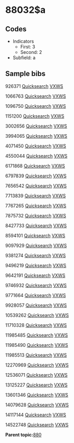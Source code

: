 # 88032$a

## Codes

-   Indicators
    -   First: 3
    -   Second: 2
-   Subfield: a

## Sample bibs

926371 [Quicksearch](https://search.library.yale.edu/catalog/926371) [VXWS](http://prodorbis.library.yale.edu:7014/vxws/GetHoldingsService?bibId=926371)

1066763 [Quicksearch](https://search.library.yale.edu/catalog/1066763) [VXWS](http://prodorbis.library.yale.edu:7014/vxws/GetHoldingsService?bibId=1066763)

1096750 [Quicksearch](https://search.library.yale.edu/catalog/1096750) [VXWS](http://prodorbis.library.yale.edu:7014/vxws/GetHoldingsService?bibId=1096750)

1151200 [Quicksearch](https://search.library.yale.edu/catalog/1151200) [VXWS](http://prodorbis.library.yale.edu:7014/vxws/GetHoldingsService?bibId=1151200)

3002656 [Quicksearch](https://search.library.yale.edu/catalog/3002656) [VXWS](http://prodorbis.library.yale.edu:7014/vxws/GetHoldingsService?bibId=3002656)

3994065 [Quicksearch](https://search.library.yale.edu/catalog/3994065) [VXWS](http://prodorbis.library.yale.edu:7014/vxws/GetHoldingsService?bibId=3994065)

4071450 [Quicksearch](https://search.library.yale.edu/catalog/4071450) [VXWS](http://prodorbis.library.yale.edu:7014/vxws/GetHoldingsService?bibId=4071450)

4550044 [Quicksearch](https://search.library.yale.edu/catalog/4550044) [VXWS](http://prodorbis.library.yale.edu:7014/vxws/GetHoldingsService?bibId=4550044)

6171868 [Quicksearch](https://search.library.yale.edu/catalog/6171868) [VXWS](http://prodorbis.library.yale.edu:7014/vxws/GetHoldingsService?bibId=6171868)

6797839 [Quicksearch](https://search.library.yale.edu/catalog/6797839) [VXWS](http://prodorbis.library.yale.edu:7014/vxws/GetHoldingsService?bibId=6797839)

7656542 [Quicksearch](https://search.library.yale.edu/catalog/7656542) [VXWS](http://prodorbis.library.yale.edu:7014/vxws/GetHoldingsService?bibId=7656542)

7713839 [Quicksearch](https://search.library.yale.edu/catalog/7713839) [VXWS](http://prodorbis.library.yale.edu:7014/vxws/GetHoldingsService?bibId=7713839)

7767265 [Quicksearch](https://search.library.yale.edu/catalog/7767265) [VXWS](http://prodorbis.library.yale.edu:7014/vxws/GetHoldingsService?bibId=7767265)

7875732 [Quicksearch](https://search.library.yale.edu/catalog/7875732) [VXWS](http://prodorbis.library.yale.edu:7014/vxws/GetHoldingsService?bibId=7875732)

8427733 [Quicksearch](https://search.library.yale.edu/catalog/8427733) [VXWS](http://prodorbis.library.yale.edu:7014/vxws/GetHoldingsService?bibId=8427733)

8594101 [Quicksearch](https://search.library.yale.edu/catalog/8594101) [VXWS](http://prodorbis.library.yale.edu:7014/vxws/GetHoldingsService?bibId=8594101)

9097929 [Quicksearch](https://search.library.yale.edu/catalog/9097929) [VXWS](http://prodorbis.library.yale.edu:7014/vxws/GetHoldingsService?bibId=9097929)

9381274 [Quicksearch](https://search.library.yale.edu/catalog/9381274) [VXWS](http://prodorbis.library.yale.edu:7014/vxws/GetHoldingsService?bibId=9381274)

9496219 [Quicksearch](https://search.library.yale.edu/catalog/9496219) [VXWS](http://prodorbis.library.yale.edu:7014/vxws/GetHoldingsService?bibId=9496219)

9642191 [Quicksearch](https://search.library.yale.edu/catalog/9642191) [VXWS](http://prodorbis.library.yale.edu:7014/vxws/GetHoldingsService?bibId=9642191)

9746932 [Quicksearch](https://search.library.yale.edu/catalog/9746932) [VXWS](http://prodorbis.library.yale.edu:7014/vxws/GetHoldingsService?bibId=9746932)

9771664 [Quicksearch](https://search.library.yale.edu/catalog/9771664) [VXWS](http://prodorbis.library.yale.edu:7014/vxws/GetHoldingsService?bibId=9771664)

9928057 [Quicksearch](https://search.library.yale.edu/catalog/9928057) [VXWS](http://prodorbis.library.yale.edu:7014/vxws/GetHoldingsService?bibId=9928057)

10539262 [Quicksearch](https://search.library.yale.edu/catalog/10539262) [VXWS](http://prodorbis.library.yale.edu:7014/vxws/GetHoldingsService?bibId=10539262)

11710328 [Quicksearch](https://search.library.yale.edu/catalog/11710328) [VXWS](http://prodorbis.library.yale.edu:7014/vxws/GetHoldingsService?bibId=11710328)

11985485 [Quicksearch](https://search.library.yale.edu/catalog/11985485) [VXWS](http://prodorbis.library.yale.edu:7014/vxws/GetHoldingsService?bibId=11985485)

11985490 [Quicksearch](https://search.library.yale.edu/catalog/11985490) [VXWS](http://prodorbis.library.yale.edu:7014/vxws/GetHoldingsService?bibId=11985490)

11985513 [Quicksearch](https://search.library.yale.edu/catalog/11985513) [VXWS](http://prodorbis.library.yale.edu:7014/vxws/GetHoldingsService?bibId=11985513)

12270969 [Quicksearch](https://search.library.yale.edu/catalog/12270969) [VXWS](http://prodorbis.library.yale.edu:7014/vxws/GetHoldingsService?bibId=12270969)

12536071 [Quicksearch](https://search.library.yale.edu/catalog/12536071) [VXWS](http://prodorbis.library.yale.edu:7014/vxws/GetHoldingsService?bibId=12536071)

13125227 [Quicksearch](https://search.library.yale.edu/catalog/13125227) [VXWS](http://prodorbis.library.yale.edu:7014/vxws/GetHoldingsService?bibId=13125227)

13601346 [Quicksearch](https://search.library.yale.edu/catalog/13601346) [VXWS](http://prodorbis.library.yale.edu:7014/vxws/GetHoldingsService?bibId=13601346)

14079628 [Quicksearch](https://search.library.yale.edu/catalog/14079628) [VXWS](http://prodorbis.library.yale.edu:7014/vxws/GetHoldingsService?bibId=14079628)

14117144 [Quicksearch](https://search.library.yale.edu/catalog/14117144) [VXWS](http://prodorbis.library.yale.edu:7014/vxws/GetHoldingsService?bibId=14117144)

14522748 [Quicksearch](https://search.library.yale.edu/catalog/14522748) [VXWS](http://prodorbis.library.yale.edu:7014/vxws/GetHoldingsService?bibId=14522748)

**Parent topic:**[880](../../tags/880/880.md)

